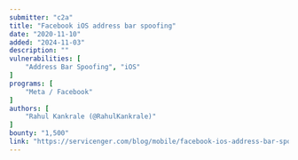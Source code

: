 ```yaml
---
submitter: "c2a"
title: "Facebook iOS address bar spoofing"
date: "2020-11-10"
added: "2024-11-03"
description: ""
vulnerabilities: [
    "Address Bar Spoofing", "iOS"
]
programs: [
    "Meta / Facebook"
]
authors: [
    "Rahul Kankrale (@RahulKankrale)"
]
bounty: "1,500"
link: "https://servicenger.com/blog/mobile/facebook-ios-address-bar-spoofing/"
---
```




